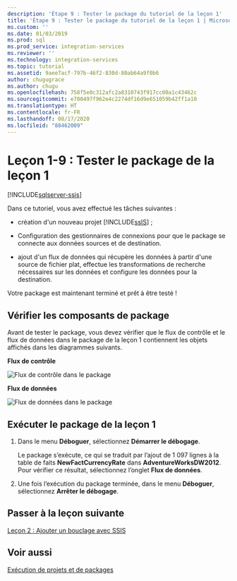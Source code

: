 ```yaml
---
description: 'Étape 9 : Tester le package du tutoriel de la leçon 1'
title: 'Étape 9 : Tester le package du tutoriel de la leçon 1 | Microsoft Docs'
ms.custom: ''
ms.date: 01/03/2019
ms.prod: sql
ms.prod_service: integration-services
ms.reviewer: ''
ms.technology: integration-services
ms.topic: tutorial
ms.assetid: 9aee7acf-797b-46f2-830d-80ab64a9f0b6
author: chugugrace
ms.author: chugu
ms.openlocfilehash: 758f5e0c312afc2a8310743f917cc00a1c43462c
ms.sourcegitcommit: e700497f962e4c2274df16d9e651059b42ff1a10
ms.translationtype: HT
ms.contentlocale: fr-FR
ms.lasthandoff: 08/17/2020
ms.locfileid: "88462009"
---
```

# <a name="lesson-1-9-test-the-lesson-1-package"></a>Leçon 1-9 : Tester le package de la leçon 1

[!INCLUDE[sqlserver-ssis](../includes/applies-to-version/sqlserver-ssis.md)]



Dans ce tutoriel, vous avez effectué les tâches suivantes :  
  
-   création d'un nouveau projet [!INCLUDE[ssIS](../includes/ssis-md.md)] ;  
  
-   Configuration des gestionnaires de connexions pour que le package se connecte aux données sources et de destination.  
  
-   ajout d'un flux de données qui récupère les données à partir d'une source de fichier plat, effectue les transformations de recherche nécessaires sur les données et configure les données pour la destination.  
  
Votre package est maintenant terminé et prêt à être testé !
  
## <a name="check-the-package-components"></a>Vérifier les composants de package
  
Avant de tester le package, vous devez vérifier que le flux de contrôle et le flux de données dans le package de la leçon 1 contiennent les objets affichés dans les diagrammes suivants.  
  
**Flux de contrôle** 
  
![Flux de contrôle dans le package](../integration-services/media/task9lesson1control.gif "Flux de contrôle dans le package")  
  
**Flux de données**  
  
![Flux de données dans le package](../integration-services/media/task9lesson1data.gif "Flux de données dans le package")  
  
## <a name="run-the-lesson-1-package"></a>Exécuter le package de la leçon 1  
  
1.  Dans le menu **Déboguer**, sélectionnez **Démarrer le débogage**.  
  
    Le package s’exécute, ce qui se traduit par l’ajout de 1 097 lignes à la table de faits **NewFactCurrencyRate** dans **AdventureWorksDW2012**. Pour vérifier ce résultat, sélectionnez l’onglet **Flux de données**.
  
2.  Une fois l’exécution du package terminée, dans le menu **Déboguer**, sélectionnez **Arrêter le débogage**.  
  
## <a name="go-to-next-lesson"></a>Passer à la leçon suivante
[Leçon 2 : Ajouter un bouclage avec SSIS](../integration-services/lesson-2-adding-looping-with-ssis.md)  
  
## <a name="see-also"></a>Voir aussi  
[Exécution de projets et de packages](packages/run-integration-services-ssis-packages.md) 
  
  
  
